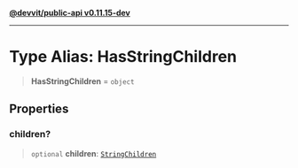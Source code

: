 [**@devvit/public-api v0.11.15-dev**](../../../../../../README.md)

---

# Type Alias: HasStringChildren

> **HasStringChildren** = `object`

## Properties

<a id="children"></a>

### children?

> `optional` **children**: [`StringChildren`](../../../type-aliases/StringChildren.md)
